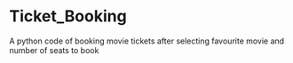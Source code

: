 # Ticket_Booking
A python code of booking movie tickets after selecting favourite movie and number of seats to book
